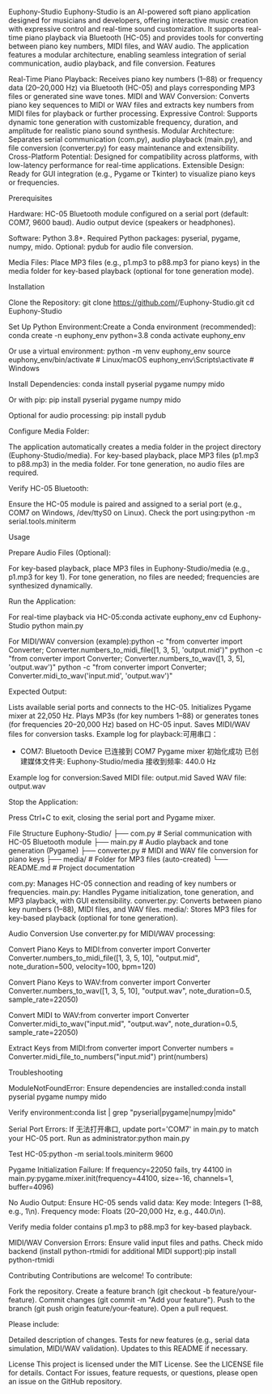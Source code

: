 Euphony-Studio
Euphony-Studio is an AI-powered soft piano application designed for musicians and developers, offering interactive music creation with expressive control and real-time sound customization. It supports real-time piano playback via Bluetooth (HC-05) and provides tools for converting between piano key numbers, MIDI files, and WAV audio. The application features a modular architecture, enabling seamless integration of serial communication, audio playback, and file conversion.
Features

Real-Time Piano Playback: Receives piano key numbers (1–88) or frequency data (20–20,000 Hz) via Bluetooth (HC-05) and plays corresponding MP3 files or generated sine wave tones.
MIDI and WAV Conversion: Converts piano key sequences to MIDI or WAV files and extracts key numbers from MIDI files for playback or further processing.
Expressive Control: Supports dynamic tone generation with customizable frequency, duration, and amplitude for realistic piano sound synthesis.
Modular Architecture: Separates serial communication (com.py), audio playback (main.py), and file conversion (converter.py) for easy maintenance and extensibility.
Cross-Platform Potential: Designed for compatibility across platforms, with low-latency performance for real-time applications.
Extensible Design: Ready for GUI integration (e.g., Pygame or Tkinter) to visualize piano keys or frequencies.

Prerequisites

Hardware:
HC-05 Bluetooth module configured on a serial port (default: COM7, 9600 baud).
Audio output device (speakers or headphones).


Software:
Python 3.8+.
Required Python packages: pyserial, pygame, numpy, mido.
Optional: pydub for audio file conversion.


Media Files:
Place MP3 files (e.g., p1.mp3 to p88.mp3 for piano keys) in the media folder for key-based playback (optional for tone generation mode).



Installation

Clone the Repository:
git clone https://github.com/<your-username>/Euphony-Studio.git
cd Euphony-Studio


Set Up Python Environment:Create a Conda environment (recommended):
conda create -n euphony_env python=3.8
conda activate euphony_env

Or use a virtual environment:
python -m venv euphony_env
source euphony_env/bin/activate  # Linux/macOS
euphony_env\Scripts\activate     # Windows


Install Dependencies:
conda install pyserial pygame numpy mido

Or with pip:
pip install pyserial pygame numpy mido

Optional for audio processing:
pip install pydub


Configure Media Folder:

The application automatically creates a media folder in the project directory (Euphony-Studio/media).
For key-based playback, place MP3 files (p1.mp3 to p88.mp3) in the media folder.
For tone generation, no audio files are required.


Verify HC-05 Bluetooth:

Ensure the HC-05 module is paired and assigned to a serial port (e.g., COM7 on Windows, /dev/ttyS0 on Linux).
Check the port using:python -m serial.tools.miniterm





Usage

Prepare Audio Files (Optional):

For key-based playback, place MP3 files in Euphony-Studio/media (e.g., p1.mp3 for key 1).
For tone generation, no files are needed; frequencies are synthesized dynamically.


Run the Application:

For real-time playback via HC-05:conda activate euphony_env
cd Euphony-Studio
python main.py


For MIDI/WAV conversion (example):python -c "from converter import Converter; Converter.numbers_to_midi_file([1, 3, 5], 'output.mid')"
python -c "from converter import Converter; Converter.numbers_to_wav([1, 3, 5], 'output.wav')"
python -c "from converter import Converter; Converter.midi_to_wav('input.mid', 'output.wav')"




Expected Output:

Lists available serial ports and connects to the HC-05.
Initializes Pygame mixer at 22,050 Hz.
Plays MP3s (for key numbers 1–88) or generates tones (for frequencies 20–20,000 Hz) based on HC-05 input.
Saves MIDI/WAV files for conversion tasks.
Example log for playback:可用串口：
 - COM7: Bluetooth Device
已连接到 COM7
Pygame mixer 初始化成功
已创建媒体文件夹: Euphony-Studio/media
接收到频率: 440.0 Hz


Example log for conversion:Saved MIDI file: output.mid
Saved WAV file: output.wav




Stop the Application:

Press Ctrl+C to exit, closing the serial port and Pygame mixer.



File Structure
Euphony-Studio/
├── com.py              # Serial communication with HC-05 Bluetooth module
├── main.py             # Audio playback and tone generation (Pygame)
├── converter.py        # MIDI and WAV file conversion for piano keys
├── media/              # Folder for MP3 files (auto-created)
└── README.md           # Project documentation


com.py: Manages HC-05 connection and reading of key numbers or frequencies.
main.py: Handles Pygame initialization, tone generation, and MP3 playback, with GUI extensibility.
converter.py: Converts between piano key numbers (1–88), MIDI files, and WAV files.
media/: Stores MP3 files for key-based playback (optional for tone generation).

Audio Conversion
Use converter.py for MIDI/WAV processing:

Convert Piano Keys to MIDI:from converter import Converter
Converter.numbers_to_midi_file([1, 3, 5, 10], "output.mid", note_duration=500, velocity=100, bpm=120)


Convert Piano Keys to WAV:from converter import Converter
Converter.numbers_to_wav([1, 3, 5, 10], "output.wav", note_duration=0.5, sample_rate=22050)


Convert MIDI to WAV:from converter import Converter
Converter.midi_to_wav("input.mid", "output.wav", note_duration=0.5, sample_rate=22050)


Extract Keys from MIDI:from converter import Converter
numbers = Converter.midi_file_to_numbers("input.mid")
print(numbers)



Troubleshooting

ModuleNotFoundError:
Ensure dependencies are installed:conda install pyserial pygame numpy mido


Verify environment:conda list | grep "pyserial\|pygame\|numpy\|mido"




Serial Port Errors:
If 无法打开串口, update port='COM7' in main.py to match your HC-05 port.
Run as administrator:python main.py


Test HC-05:python -m serial.tools.miniterm <port> 9600




Pygame Initialization Failure:
If frequency=22050 fails, try 44100 in main.py:pygame.mixer.init(frequency=44100, size=-16, channels=1, buffer=4096)




No Audio Output:
Ensure HC-05 sends valid data:
Key mode: Integers (1–88, e.g., 1\n).
Frequency mode: Floats (20–20,000 Hz, e.g., 440.0\n).


Verify media folder contains p1.mp3 to p88.mp3 for key-based playback.


MIDI/WAV Conversion Errors:
Ensure valid input files and paths.
Check mido backend (install python-rtmidi for additional MIDI support):pip install python-rtmidi





Contributing
Contributions are welcome! To contribute:

Fork the repository.
Create a feature branch (git checkout -b feature/your-feature).
Commit changes (git commit -m "Add your feature").
Push to the branch (git push origin feature/your-feature).
Open a pull request.

Please include:

Detailed description of changes.
Tests for new features (e.g., serial data simulation, MIDI/WAV validation).
Updates to this README if necessary.

License
This project is licensed under the MIT License. See the LICENSE file for details.
Contact
For issues, feature requests, or questions, please open an issue on the GitHub repository.
